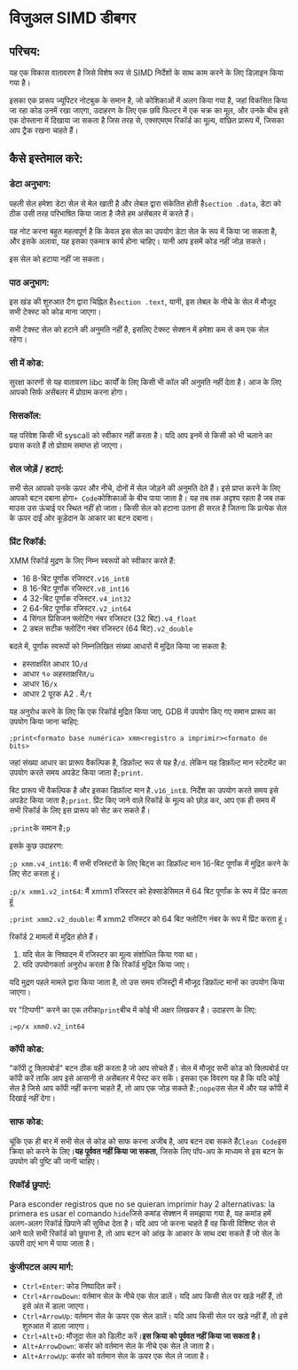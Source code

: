 # विजुअल SIMD डीबगर

## परिचय:

यह एक विकास वातावरण है जिसे विशेष रूप से SIMD निर्देशों के साथ काम करने के लिए डिज़ाइन किया गया है।

इसका एक प्रारूप ज्यूपिटर नोटबुक के समान है, जो कोशिकाओं में अलग किया गया है, जहां विकसित किया जा रहा कोड उनमें रखा जाएगा, उदाहरण के लिए एक छवि फिल्टर में एक चक्र का मूल, और उनके बीच इसे एक दोस्ताना में दिखाया जा सकता है जिस तरह से, एक्सएमएम रिकॉर्ड का मूल्य, वांछित प्रारूप में, जिसका आप ट्रैक रखना चाहते हैं।

## कैसे इस्तेमाल करे:

### डेटा अनुभाग:

पहली सेल हमेशा डेटा सेल से मेल खाती है और लेबल द्वारा संकेतित होती है`section .data`, डेटा को ठीक उसी तरह परिभाषित किया जाता है जैसे हम असेंबलर में करते हैं।

यह नोट करना बहुत महत्वपूर्ण है कि केवल इस सेल का उपयोग डेटा सेल के रूप में किया जा सकता है, और इसके अलावा, यह इसका एकमात्र कार्य होना चाहिए। यानी आप इसमें कोड नहीं जोड़ सकते।

इस सेल को हटाया नहीं जा सकता।

### पाठ अनुभाग:

इस खंड की शुरुआत टैग द्वारा चिह्नित है`section .text`, यानी, इस लेबल के नीचे के सेल में मौजूद सभी टेक्स्ट को कोड माना जाएगा।

सभी टेक्स्ट सेल को हटाने की अनुमति नहीं है, इसलिए टेक्स्ट सेक्शन में हमेशा कम से कम एक सेल रहेगा।

### सी में कोड:

सुरक्षा कारणों से यह वातावरण libc कार्यों के लिए किसी भी कॉल की अनुमति नहीं देता है। आज के लिए आपको सिर्फ असेंबलर में प्रोग्राम करना होगा।

### सिसकॉल:

यह परिवेश किसी भी syscall को स्वीकार नहीं करता है। यदि आप इनमें से किसी को भी चलाने का प्रयास करते हैं तो प्रोग्राम समाप्त हो जाएगा।

### सेल जोड़ें / हटाएं:

सभी सेल आपको उनके ऊपर और नीचे, दोनों में सेल जोड़ने की अनुमति देते हैं। इसे प्राप्त करने के लिए आपको बटन दबाना होगा`+ Code`कोशिकाओं के बीच पाया जाता है। यह तब तक अदृश्य रहता है जब तक माउस उस ऊंचाई पर स्थित नहीं हो जाता।
किसी सेल को हटाना उतना ही सरल है जितना कि प्रत्येक सेल के ऊपर दाईं ओर कूड़ेदान के आकार का बटन दबाना।

### प्रिंट रिकॉर्ड:

XMM रिकॉर्ड मुद्रण के लिए निम्न स्वरूपों को स्वीकार करते हैं:

-   16 8-बिट पूर्णांक रजिस्टर`.v16_int8`
-   8 16-बिट पूर्णांक रजिस्टर`.v8_int16`
-   4 32-बिट पूर्णांक रजिस्टर`.v4_int32`
-   2 64-बिट पूर्णांक रजिस्टर`.v2_int64`
-   4 सिंगल प्रिसिजन फ्लोटिंग नंबर रजिस्टर (32 बिट)`.v4_float`
-   2 डबल सटीक फ्लोटिंग नंबर रजिस्टर (64 बिट)`.v2_double`

बदले में, पूर्णांक स्वरूपों को निम्नलिखित संख्या आधारों में मुद्रित किया जा सकता है:

-   हस्ताक्षरित आधार 10`/d`
-   आधार १० अहस्ताक्षरित`/u`
-   आधार 16`/x`
-   आधार 2 पूरक A2 . में`/t`

यह अनुरोध करने के लिए कि एक रिकॉर्ड मुद्रित किया जाए, GDB में उपयोग किए गए समान प्रारूप का उपयोग किया जाना चाहिए:

`;print<formato base numérica> xmm<registro a imprimir><formato de bits>`

जहां संख्या आधार का प्रारूप वैकल्पिक है, डिफ़ॉल्ट रूप से यह है`/d`. लेकिन यह डिफ़ॉल्ट मान स्टेटमेंट का उपयोग करते समय अपडेट किया जाता है`;print`.

बिट प्रारूप भी वैकल्पिक है और इसका डिफ़ॉल्ट मान है`.v16_int8`. निर्देश का उपयोग करते समय इसे अपडेट किया जाता है`;print`. प्रिंट किए जाने वाले रिकॉर्ड के मूल्य को छोड़ कर, आप एक ही समय में सभी रिकॉर्ड के लिए इस प्रारूप को सेट कर सकते हैं।

`;print`के समान है`;p`

इसके कुछ उदाहरण:

`;p xmm.v4_int16`: मैं सभी रजिस्टरों के लिए बिट्स का डिफ़ॉल्ट मान 16-बिट पूर्णांक में मुद्रित करने के लिए सेट करता हूं।

`;p/x xmm1.v2_int64`: मैं xmm1 रजिस्टर को हेक्साडेसिमल में 64 बिट पूर्णांक के रूप में प्रिंट करता हूं

`;print xmm2.v2_double`: मैं xmm2 रजिस्टर को 64 बिट फ्लोटिंग नंबर के रूप में प्रिंट करता हूं।

रिकॉर्ड 2 मामलों में मुद्रित होते हैं।

1) यदि सेल के निष्पादन में रजिस्टर का मूल्य संशोधित किया गया था।
2) यदि उपयोगकर्ता अनुरोध करता है कि रिकॉर्ड मुद्रित किया जाए।

यदि मुद्रण पहले मामले द्वारा किया जाता है, तो उस समय रजिस्ट्री में मौजूद डिफ़ॉल्ट मानों का उपयोग किया जाएगा।

पर "टिप्पणी" करने का एक तरीका`print`बीच में कोई भी अक्षर लिखकर है। उदाहरण के लिए:

`;=p/x xmm0.v2_int64`

### कॉपी कोड:

"कॉपी टू क्लिपबोर्ड" बटन ठीक वही करता है जो आप सोचते हैं। सेल में मौजूद सभी कोड को क्लिपबोर्ड पर कॉपी करें ताकि आप इसे आसानी से असेंबलर में पेस्ट कर सकें। इसका एक विवरण यह है कि यदि कोई सेल है जिसे आप कॉपी नहीं करना चाहते हैं, तो आप एक जोड़ सकते हैं:`;nope`उस सेल में और यह कॉपी में दिखाई नहीं देगा।

### साफ कोड:

चूंकि एक ही बार में सभी सेल से कोड को साफ करना अजीब है, आप बटन दबा सकते हैं`Clean Code`इस क्रिया को करने के लिए।**यह पूर्ववत नहीं किया जा सकता**, जिसके लिए पॉप-अप के माध्यम से इस बटन के उपयोग की पुष्टि की जानी चाहिए।

### रिकॉर्ड छुपाएं:

Para esconder registros que no se quieran imprimir hay 2 alternativas: la primera es usar el comando `hide`जिसे कमांड सेक्शन में समझाया गया है, यह कमांड हमें अलग-अलग रिकॉर्ड छिपाने की सुविधा देता है। यदि आप जो करना चाहते हैं वह किसी विशिष्ट सेल से आने वाले सभी रिकॉर्ड को छुपाना है, तो आप बटन को आंख के आकार के साथ दबा सकते हैं जो सेल के ऊपरी दाएं भाग में पाया जाता है।

### कुंजीपटल अल्प मार्ग:

-   `Ctrl+Enter`: कोड निष्पादित करें।
-   `Ctrl+ArrowDown`: वर्तमान सेल के नीचे एक सेल डालें। यदि आप किसी सेल पर खड़े नहीं हैं, तो इसे अंत में डाला जाएगा।
-   `Ctrl+ArrowUp`: वर्तमान सेल के ऊपर एक सेल डालें। यदि आप किसी सेल पर खड़े नहीं हैं, तो इसे शुरुआत में डाला जाएगा।
-   `Ctrl+Alt+D`: मौजूदा सेल को डिलीट करें।**इस क्रिया को पूर्ववत नहीं किया जा सकता है।**
-   `Alt+ArrowDown`: कर्सर को वर्तमान सेल के नीचे एक सेल ले जाता है।
-   `Alt+ArrowUp`: कर्सर को वर्तमान सेल के ऊपर एक सेल ले जाता है।
